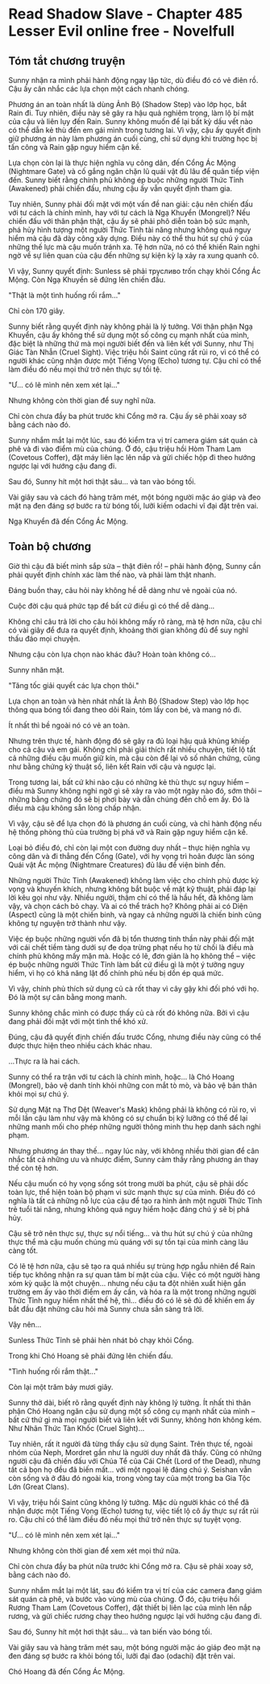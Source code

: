 # Read Shadow Slave - Chapter 485 Lesser Evil online free - Novelfull

## Tóm tắt chương truyện

Sunny nhận ra mình phải hành động ngay lập tức, dù điều đó có vẻ điên rồ. Cậu ấy cân nhắc các lựa chọn một cách nhanh chóng.

Phương án an toàn nhất là dùng Ảnh Bộ (Shadow Step) vào lớp học, bắt Rain đi. Tuy nhiên, điều này sẽ gây ra hậu quả nghiêm trọng, làm lộ bí mật của cậu và liên lụy đến Rain. Sunny không muốn để lại bất kỳ dấu vết nào có thể dẫn kẻ thù đến em gái mình trong tương lai. Vì vậy, cậu ấy quyết định giữ phương án này làm phương án cuối cùng, chỉ sử dụng khi trường học bị tấn công và Rain gặp nguy hiểm cận kề.

Lựa chọn còn lại là thực hiện nghĩa vụ công dân, đến Cổng Ác Mộng (Nightmare Gate) và cố gắng ngăn chặn lũ quái vật đủ lâu để quân tiếp viện đến. Sunny biết rằng chính phủ không ép buộc những người Thức Tỉnh (Awakened) phải chiến đấu, nhưng cậu ấy vẫn quyết định tham gia.

Tuy nhiên, Sunny phải đối mặt với một vấn đề nan giải: cậu nên chiến đấu với tư cách là chính mình, hay với tư cách là Ngạ Khuyển (Mongrel)? Nếu chiến đấu với thân phận thật, cậu ấy sẽ phải phô diễn toàn bộ sức mạnh, phá hủy hình tượng một người Thức Tỉnh tài năng nhưng không quá nguy hiểm mà cậu đã dày công xây dựng. Điều này có thể thu hút sự chú ý của những thế lực mà cậu muốn tránh xa. Tệ hơn nữa, nó có thể khiến Rain nghi ngờ về sự liên quan của cậu đến những sự kiện kỳ lạ xảy ra xung quanh cô.

Vì vậy, Sunny quyết định: Sunless sẽ phải трусливо trốn chạy khỏi Cổng Ác Mộng. Còn Ngạ Khuyển sẽ đứng lên chiến đấu.

"Thật là một tình huống rối rắm..."

Chỉ còn 170 giây.

Sunny biết rằng quyết định này không phải là lý tưởng. Với thân phận Ngạ Khuyển, cậu ấy không thể sử dụng một số công cụ mạnh nhất của mình, đặc biệt là những thứ mà mọi người biết đến và liên kết với Sunny, như Thị Giác Tàn Nhẫn (Cruel Sight). Việc triệu hồi Saint cũng rất rủi ro, vì có thể có người khác cũng nhận được một Tiếng Vọng (Echo) tương tự. Cậu chỉ có thể làm điều đó nếu mọi thứ trở nên thực sự tồi tệ.

"Ư... có lẽ mình nên xem xét lại..."

Nhưng không còn thời gian để suy nghĩ nữa.

Chỉ còn chưa đầy ba phút trước khi Cổng mở ra. Cậu ấy sẽ phải xoay sở bằng cách nào đó.

Sunny nhắm mắt lại một lúc, sau đó kiểm tra vị trí camera giám sát quán cà phê và đi vào điểm mù của chúng. Ở đó, cậu triệu hồi Hòm Tham Lam (Covetous Coffer), đặt máy liên lạc lên nắp và gửi chiếc hộp đi theo hướng ngược lại với hướng cậu đang đi.

Sau đó, Sunny hít một hơi thật sâu... và tan vào bóng tối.

Vài giây sau và cách đó hàng trăm mét, một bóng người mặc áo giáp và đeo mặt nạ đen đáng sợ bước ra từ bóng tối, lưỡi kiếm odachi vĩ đại đặt trên vai.

Ngạ Khuyển đã đến Cổng Ác Mộng.

## Toàn bộ chương

Giờ thì cậu đã biết mình sắp sửa – thật điên rồ! – phải hành động, Sunny cần phải quyết định chính xác làm thế nào, và phải làm thật nhanh.

Đáng buồn thay, câu hỏi này không hề dễ dàng như vẻ ngoài của nó.

Cuộc đời cậu quá phức tạp để bất cứ điều gì có thể dễ dàng…

Không chỉ câu trả lời cho câu hỏi không mấy rõ ràng, mà tệ hơn nữa, cậu chỉ có vài giây để đưa ra quyết định, khoảng thời gian không đủ để suy nghĩ thấu đáo mọi chuyện.

Nhưng cậu còn lựa chọn nào khác đâu? Hoàn toàn không có...

Sunny nhăn mặt.

"Tăng tốc giải quyết các lựa chọn thôi."

Lựa chọn an toàn và hèn nhát nhất là Ảnh Bộ (Shadow Step) vào lớp học thông qua bóng tối đang theo dõi Rain, tóm lấy con bé, và mang nó đi.

Ít nhất thì bề ngoài nó có vẻ an toàn.

Nhưng trên thực tế, hành động đó sẽ gây ra đủ loại hậu quả khủng khiếp cho cả cậu và em gái. Không chỉ phải giải thích rất nhiều chuyện, tiết lộ tất cả những điều cậu muốn giữ kín, mà cậu còn để lại vô số nhân chứng, cũng như bằng chứng kỹ thuật số, liên kết Rain với cậu và ngược lại.

Trong tương lai, bất cứ khi nào cậu có những kẻ thù thực sự nguy hiểm – điều mà Sunny không nghi ngờ gì sẽ xảy ra vào một ngày nào đó, sớm thôi – những bằng chứng đó sẽ bị phơi bày và dẫn chúng đến chỗ em ấy. Đó là điều mà cậu không sẵn lòng chấp nhận.

Vì vậy, cậu sẽ để lựa chọn đó là phương án cuối cùng, và chỉ hành động nếu hệ thống phòng thủ của trường bị phá vỡ và Rain gặp nguy hiểm cận kề.

Loại bỏ điều đó, chỉ còn lại một con đường duy nhất – thực hiện nghĩa vụ công dân và đi thẳng đến Cổng (Gate), với hy vọng trì hoãn được làn sóng Quái vật Ác mộng (Nightmare Creatures) đủ lâu để viện binh đến.

Những người Thức Tỉnh (Awakened) không làm việc cho chính phủ được kỳ vọng và khuyến khích, nhưng không bắt buộc về mặt kỹ thuật, phải đáp lại lời kêu gọi như vậy. Nhiều người, thậm chí có thể là hầu hết, đã không làm vậy, và chọn cách bỏ chạy. Và ai có thể trách họ? Không phải ai có Diện (Aspect) cũng là một chiến binh, và ngay cả những người là chiến binh cũng không tự nguyện trở thành như vậy.

Việc ép buộc những người vốn đã bị tổn thương tinh thần này phải đối mặt với cái chết tiềm tàng dưới sự đe dọa trừng phạt nếu họ từ chối là điều mà chính phủ không mấy mặn mà. Hoặc có lẽ, đơn giản là họ không thể – việc ép buộc những người Thức Tỉnh làm bất cứ điều gì là một ý tưởng nguy hiểm, vì họ có khả năng lật đổ chính phủ nếu bị dồn ép quá mức.

Vì vậy, chính phủ thích sử dụng củ cà rốt thay vì cây gậy khi đối phó với họ. Đó là một sự cân bằng mong manh.

Sunny không chắc mình có được thấy củ cà rốt đó không nữa. Bởi vì cậu đang phải đối mặt với một tình thế khó xử.

Đúng, cậu đã quyết định chiến đấu trước Cổng, nhưng điều này cũng có thể được thực hiện theo nhiều cách khác nhau.

…Thực ra là hai cách.

Sunny có thể ra trận với tư cách là chính mình, hoặc… là Chó Hoang (Mongrel), bảo vệ danh tính khỏi những con mắt tò mò, và bảo vệ bản thân khỏi mọi sự chú ý.

Sử dụng Mặt nạ Thợ Dệt (Weaver's Mask) không phải là không có rủi ro, vì mỗi lần cậu làm như vậy mà không có sự chuẩn bị kỹ lưỡng có thể để lại những manh mối cho phép những người thông minh thu hẹp danh sách nghi phạm.

Nhưng phương án thay thế… ngay lúc này, với không nhiều thời gian để cân nhắc tất cả những ưu và nhược điểm, Sunny cảm thấy rằng phương án thay thế còn tệ hơn.

Nếu cậu muốn có hy vọng sống sót trong mười ba phút, cậu sẽ phải dốc toàn lực, thể hiện toàn bộ phạm vi sức mạnh thực sự của mình. Điều đó có nghĩa là tất cả những nỗ lực của cậu để tạo ra hình ảnh một người Thức Tỉnh trẻ tuổi tài năng, nhưng không quá nguy hiểm hoặc đáng chú ý sẽ bị phá hủy.

Cậu sẽ trở nên thực sự, thực sự nổi tiếng… và thu hút sự chú ý của những thực thể mà cậu muốn chúng mù quáng với sự tồn tại của mình càng lâu càng tốt.

Có lẽ tệ hơn nữa, cậu sẽ tạo ra quá nhiều sự trùng hợp ngẫu nhiên để Rain tiếp tục không nhận ra sự quan tâm bí mật của cậu. Việc có một người hàng xóm kỳ quặc là một chuyện… nhưng nếu cậu ta đột nhiên xuất hiện gần trường em ấy vào thời điểm em ấy cần, và hóa ra là một trong những người Thức Tỉnh nguy hiểm nhất thế hệ, thì… điều đó có lẽ sẽ đủ để khiến em ấy bắt đầu đặt những câu hỏi mà Sunny chưa sẵn sàng trả lời.

Vậy nên…

Sunless Thức Tỉnh sẽ phải hèn nhát bỏ chạy khỏi Cổng.

Trong khi Chó Hoang sẽ phải đứng lên chiến đấu.

"Tình huống rối rắm thật..."

Còn lại một trăm bảy mươi giây.

Sunny thở dài, biết rõ rằng quyết định này không lý tưởng. Ít nhất thì thân phận Chó Hoang ngăn cậu sử dụng một số công cụ mạnh nhất của mình – bất cứ thứ gì mà mọi người biết và liên kết với Sunny, không hơn không kém. Như Nhãn Thức Tàn Khốc (Cruel Sight)…

Tuy nhiên, rất ít người đã từng thấy cậu sử dụng Saint. Trên thực tế, ngoài nhóm của Neph, Mordret gần như là người duy nhất đã thấy. Cũng có những người cậu đã chiến đấu với Chúa Tể của Cái Chết (Lord of the Dead), nhưng tất cả bọn họ đều đã biến mất… với một ngoại lệ đáng chú ý. Seishan vẫn còn sống và ở đâu đó ngoài kia, trong vòng tay của một trong ba Gia Tộc Lớn (Great Clans).

Vì vậy, triệu hồi Saint cũng không lý tưởng. Mặc dù người khác có thể đã nhận được một Tiếng Vọng (Echo) tương tự, việc tiết lộ cô ấy thực sự rất rủi ro. Cậu chỉ có thể làm điều đó nếu mọi thứ trở nên thực sự tuyệt vọng.

"Ư… có lẽ mình nên xem xét lại…"

Nhưng không còn thời gian để xem xét mọi thứ nữa.

Chỉ còn chưa đầy ba phút nữa trước khi Cổng mở ra. Cậu sẽ phải xoay sở, bằng cách nào đó.

Sunny nhắm mắt lại một lát, sau đó kiểm tra vị trí của các camera đang giám sát quán cà phê, và bước vào vùng mù của chúng. Ở đó, cậu triệu hồi Rương Tham Lam (Covetous Coffer), đặt thiết bị liên lạc của mình lên nắp rương, và gửi chiếc rương chạy theo hướng ngược lại với hướng cậu đang đi.

Sau đó, Sunny hít một hơi thật sâu… và tan biến vào bóng tối.

Vài giây sau và hàng trăm mét sau, một bóng người mặc áo giáp đeo mặt nạ đen đáng sợ bước ra khỏi bóng tối, lưỡi đại đao (odachi) đặt trên vai.

Chó Hoang đã đến Cổng Ác Mộng.